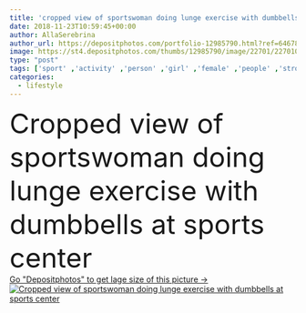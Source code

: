 ```yaml
---
title: 'cropped view of sportswoman doing lunge exercise with dumbbells at sports center'
date: 2018-11-23T10:59:45+00:00
author: AllaSerebrina
author_url: https://depositphotos.com/portfolio-12985790.html?ref=64678756
image: https://st4.depositphotos.com/thumbs/12985790/image/22701/227010988/api_thumb_450.jpg?forcejpeg=true
type: "post"
tags: ['sport' ,'activity' ,'person' ,'girl' ,'female' ,'people' ,'strong' ,'active' ,'woman' ,'sportive' ,'fit' ,'fitness' ,'indoors' ,'gym' ,'exercise' ,'Exercising' ,'inside' ,'recreation' ,'motivation' ,'athlete' ,'wellness' ,'dumbbells' ,'sporting' ,'athletic' ,'persistence' ,'workout' ,'well being' ,'partial' ,'sporty' ,'sportswear' ,'Cropped' ,'sportswoman' ,'lunge' ,'copy space' ,'young adult' ,'Healthy Lifestyle' ,'working out' ,'Physical Activity' ,'sport equipment' ,'sports center' ]
categories: 
  - lifestyle
---
```

<div aling="center">
            <font size="60"> Cropped view of sportswoman doing lunge exercise with dumbbells at sports center</font>   
</div>
<div>
    <a href='https://depositphotos.com/227010988/stock-photo-cropped-view-sportswoman-doing-lunge.html?ref=64678756' target=_blank > Go "Depositphotos" to get lage size of this picture ->
        <img href='https://depositphotos.com/227010988/stock-photo-cropped-view-sportswoman-doing-lunge.html?ref=64678756' src='https://st4.depositphotos.com/12985790/22701/i/950/depositphotos_227010988-stock-photo-cropped-view-sportswoman-doing-lunge.jpg?forcejpeg=true' alt='Cropped view of sportswoman doing lunge exercise with dumbbells at sports center' >
    </a>
</div>
